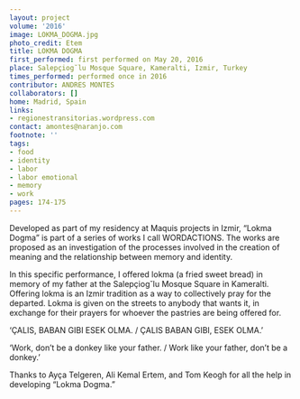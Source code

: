 ```yaml
---
layout: project
volume: '2016'
image: LOKMA_DOGMA.jpg
photo_credit: Etem
title: LOKMA DOGMA
first_performed: first performed on May 20, 2016
place: Salepçiog˘lu Mosque Square, Kameralti, Izmir, Turkey
times_performed: performed once in 2016
contributor: ANDRES MONTES
collaborators: []
home: Madrid, Spain
links:
- regionestransitorias.wordpress.com
contact: amontes@naranjo.com
footnote: ''
tags:
- food
- identity
- labor
- labor emotional
- memory
- work
pages: 174-175
---
```


Developed as part of my residency at Maquis projects in Izmir, “Lokma Dogma” is part of a series of works I call WORDACTIONS. The works are proposed as an investigation of the processes involved in the creation of meaning and the relationship between memory  and identity.

In this specific performance, I offered lokma (a fried sweet bread) in memory of my father at the Salepçiog˘lu Mosque Square in Kameralti. Offering lokma is an Izmir tradition as a way to collectively pray for the departed. Lokma is given on the streets to anybody that wants it, in exchange for their prayers for whoever the pastries are being offered for.

‘ÇALIS, BABAN GIBI ESEK OLMA. / ÇALIS BABAN GIBI, ESEK OLMA.’

‘Work, don’t be a donkey like your father. / Work like your father, don’t be a donkey.’

Thanks to Ayça Telgeren, Ali Kemal Ertem, and Tom Keogh for all the help in developing “Lokma Dogma.”
